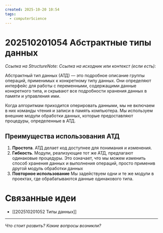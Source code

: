 ```yaml
---
created: 2025-10-20 10:54
tags:
  - computerScience
---
```

# 202510201054 Абстрактные типы данных

*Ссылка на StructureNote:*
*Ссылка на исходник или контекст (если есть):* 

Абстрактный тип данных (АТД) — это подробное описание группы операций, применимых к конкретному типу данных. Они определяют интерфейс для работы с переменными, содержащими данные конкретного типа, и скрывают все подробности хранения данных в памяти и управления ими.

Когда алгоритмам приходится оперировать данными, мы не включаем в них команды чтения и записи в память компьютера. Мы используем внешние модули обработки данных, которые предоставляют процедуры, определенные в АТД.

## Преимущества использования АТД
1) **Простота**. АТД делает код доступнее для понимания и изменения.
2) **Гибкость**. Модули, реализующие тот же АТД, предлагают одинаковые процедуры. Это означает, что мы можем изменить способ хранения данных и выполнения операций, просто применив другой модуль обработки данных
3) **Повторное использование** Мы задействуем одни и те же модули в проектах, где обрабатываются данные одинакового типа.
# Связанные идеи
- [[202510201052 Типы данных]]
---

*Что стоит развить? Какие вопросы возникли?*
